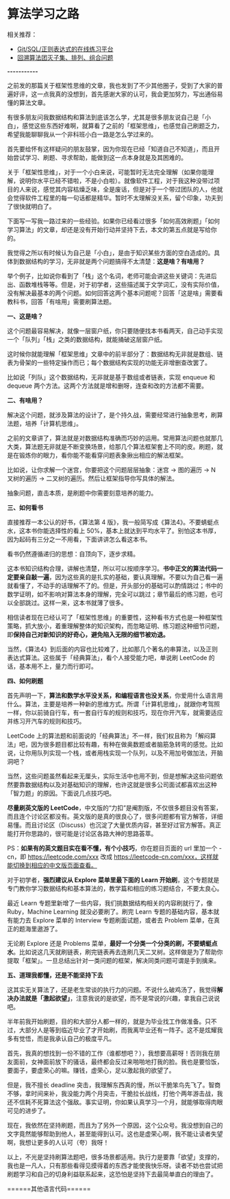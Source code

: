 # 算法学习之路


 

相关推荐：
  * [Git/SQL/正则表达式的在线练习平台](https://labuladong.gitbook.io/algo)
  * [回溯算法团灭子集、排列、组合问题](https://labuladong.gitbook.io/algo)

**-----------**

之前发的那篇关于框架性思维的文章，我也发到了不少其他圈子，受到了大家的普遍好评，这一点我真的没想到，首先感谢大家的认可，我会更加努力，写出通俗易懂的算法文章。

有很多朋友问我数据结构和算法到底该怎么学，尤其是很多朋友说自己是「小白」，感觉这些东西好难啊，就算看了之前的「框架思维」，也感觉自己刷题乏力，希望我能聊聊我从一个非科班小白一路是怎么学过来的。

首先要给怀有这样疑问的朋友鼓掌，因为你现在已经「知道自己不知道」，而且开始尝试学习、刷题、寻求帮助，能做到这一点本身就是及其困难的。

关于「框架性思维」，对于一个小白来说，可能暂时无法完全理解（如果你能理解，说明你水平已经不错啦，不是小白啦）。就像软件工程，对于我这种没带过项目的人来说，感觉其内容枯燥乏味，全是废话，但是对于一个带过团队的人，他就会觉得软件工程里的每一句话都是精华。暂时不太理解没关系，留个印象，功夫到了很快就明白了。

下面写一写我一路过来的一些经验。如果你已经看过很多「如何高效刷题」「如何学习算法」的文章，却还是没有开始行动并坚持下去，本文的第五点就是写给你的。

我觉得之所以有时候认为自己是「小白」，是由于知识某些方面的空白造成的。具体到数据结构的学习，无非就是两个问题搞得不太清楚：**这是啥？有啥用？**

举个例子，比如说你看到了「栈」这个名词，老师可能会讲这些关键词：先进后出、函数堆栈等等。但是，对于初学者，这些描述属于文学词汇，没有实际价值，没有解决最基本的两个问题。如何回答这两个基本问题呢？回答「这是啥」需要看教科书，回答「有啥用」需要刷算法题。

**一、这是啥？**

这个问题最容易解决，就像一层窗户纸，你只要随便找本书看两天，自己动手实现一个「队列」「栈」之类的数据结构，就能捅破这层窗户纸。

这时候你就能理解「框架思维」文章中的前半部分了：数据结构无非就是数组、链表为骨架的一些特定操作而已；每个数据结构实现的功能无非增删查改罢了。

比如说「列队」这个数据结构，无非就是基于数组或者链表，实现 enqueue 和 dequeue 两个方法。这两个方法就是增和删呀，连查和改的方法都不需要。

**二、有啥用？**

解决这个问题，就涉及算法的设计了，是个持久战，需要经常进行抽象思考，刷算法题，培养「计算机思维」。

之前的文章讲了，算法就是对数据结构准确而巧妙的运用。常用算法问题也就那几大类，算法题无非就是不断变换场景，给那几个算法框架套上不同的皮。刷题，就是在锻炼你的眼力，看你能不能看穿问题表象揪出相应的解法框架。

比如说，让你求解一个迷宫，你要把这个问题层层抽象：迷宫 -> 图的遍历 -> N 叉树的遍历 -> 二叉树的遍历。然后让框架指导你写具体的解法。

抽象问题，直击本质，是刷题中你需要刻意培养的能力。

**三、如何看书**

直接推荐一本公认的好书，《算法第 4 版》，我一般简写成《算法4》。不要蜻蜓点水，这本书你能选择性的看上 50%，基本上就达到平均水平了。别怕这本书厚，因为起码有三分之一不用看，下面讲讲怎么看这本书。

看书仍然遵循递归的思想：自顶向下，逐步求精。

这本书知识结构合理，讲解也清楚，所以可以按顺序学习。**书中正文的算法代码一定要亲自敲一遍**，因为这些真的是扎实的基础，要认真理解。不要以为自己看一遍就看懂了，不动手的话理解不了的。但是，开头部分的基础可以酌情跳过；书中的数学证明，如不影响对算法本身的理解，完全可以跳过；章节最后的练习题，也可以全部跳过。这样一来，这本书就薄了很多。

相信读者现在已经认可了「框架性思维」的重要性，这种看书方式也是一种框架性策略，抓大放小，着重理解整体的知识架构，而忽略证明、练习题这种细节问题，即**保持自己对新知识的好奇心，避免陷入无限的细节被劝退。**

当然，《算法4》到后面的内容也比较难了，比如那几个著名的串算法，以及正则表达式算法。这些属于「经典算法」，看个人接受能力吧，单说刷 LeetCode 的话，基本用不上，量力而行即可。

**四、如何刷题**

首先声明一下，**算法和数学水平没关系，和编程语言也没关系**，你爱用什么语言用什么。算法，主要是培养一种新的思维方式。所谓「计算机思维」，就跟你考驾照一样，你以前骑自行车，有一套自行车的规则和技巧，现在你开汽车，就需要适应并练习开汽车的规则和技巧。

LeetCode 上的算法题和前面说的「经典算法」不一样，我们权且称为「解闷算法」吧，因为很多题目都比较有趣，有种在做奥数题或者脑筋急转弯的感觉。比如说，让你用队列实现一个栈，或者用栈实现一个队列，以及不用加号做加法，开脑洞吧？

当然，这些问题虽然看起来无厘头，实际生活中也用不到，但是想解决这些问题依然要靠数据结构以及对基础知识的理解，也许这就是很多公司面试都喜欢出这种「智力题」的原因。下面说几点技巧吧。

**尽量刷英文版的 LeetCode**，中文版的“力扣”是阉割版，不仅很多题目没有答案，而且连个讨论区都没有。英文版的是真的很良心了，很多问题都有官方解答，详细易懂。而且讨论区（Discuss）也沉淀了大量优质内容，甚至好过官方解答。真正能打开你思路的，很可能是讨论区各路大神的思路荟萃。

PS：**如果有的英文题目实在看不懂，有个小技巧**，你在题目页面的 url 里加一个 -cn，即 https://leetcode.com/xxx 改成 https://leetcode-cn.com/xxx，这样就能切换到相应的中文版页面查看。

对于初学者，**强烈建议从 Explore 菜单里最下面的 Learn 开始刷**，这个专题就是专门教你学习数据结构和基本算法的，教学篇和相应的练习题结合，不要太良心。

最近 Learn 专题里新增了一些内容，我们挑数据结构相关的内容刷就行了，像 Ruby，Machine Learning 就没必要刷了。刷完 Learn 专题的基础内容，基本就有能力去 Explore 菜单的 Interview 专题刷面试题，或者去 Problem 菜单，在真正的题海里遨游了。

无论刷 Explore 还是 Problems 菜单，**最好一个分类一个分类的刷，不要蜻蜓点水**。比如说这几天就刷链表，刷完链表再去连刷几天二叉树。这样做是为了帮助你提取「框架」。一旦总结出针对一类问题的框架，解决同类问题可谓是手到擒来。

**五、道理我都懂，还是不能坚持下去**

这其实无关算法了，还是老生常谈的执行力的问题。不说什么破鸡汤了，我觉得**解决办法就是「激起欲望」**，注意我说的是欲望，而不是常说的兴趣，拿我自己说说吧。

半年前我开始刷题，目的和大部分人都一样的，就是为毕业找工作做准备。只不过，大部分人是等到临近毕业了才开始刷，而我离毕业还有一阵子。这不是炫耀我多有觉悟，而是我承认自己的极度平凡。

首先，我真的想找到一份不错的工作（谁都想吧？），我想要高薪呀！否则我在朋友面前，女神面前放下的骚话，最终都会反过来啪啪地打我的脸。我也是要恰饭，要面子，要虚荣心的嘛。赚钱，虚荣心，足以激起我的欲望了。

但是，我不擅长 deadline 突击，我理解东西真的慢，所以干脆笨鸟先飞了。智商不够，拿时间来补，我没能力两个月突击，干脆拉长战线，打他个两年游击战，我还不信耗不死算法这个强敌。事实证明，你如果认真学习一个月，就能够取得肉眼可见的进步了。

现在，我依然在坚持刷题，而且为了另外一个原因，这个公众号。我没想到自己的文字竟然能够帮助到他人，甚至能得到认可。这也是虚荣心啊，我不能让读者失望啊，我想让更多的人认可（夸）我呀！

以上，不光是坚持刷算法题吧，很多场景都适用。执行力是要靠「欲望」支撑的，我也是一凡人，只有那些看得见摸得着的东西才能使我快乐呀。读者不妨也尝试把刷题学习和自己的切身利益联系起来，这恐怕是坚持下去最简单直白的理由了。



  

======其他语言代码======